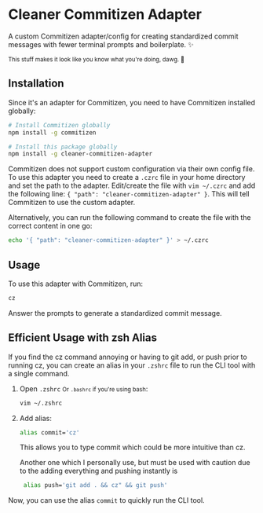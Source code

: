# Cleaner Commitizen Adapter

A custom Commitizen adapter/config for creating standardized commit messages with fewer terminal prompts and boilerplate. ✨

<small>This stuff makes it look like you know what you're doing, dawg. 👀</small>

## Installation

Since it's an adapter for Commitizen, you need to have Commitizen installed globally:

```sh
# Install Commitizen globally
npm install -g commitizen

# Install this package globally
npm install -g cleaner-commitizen-adapter
```

Commitizen does not support custom configuration via their own config file. To use this adapter you need to create a `.czrc` file in your home directory and set the path to the adapter. Edit/create the file with `vim ~/.czrc` and add the following line: `{ "path": "cleaner-commitizen-adapter" }`. This will tell Commitizen to use the custom adapter.

Alternatively, you can run the following command to create the file with the correct content in one go:

```sh
echo '{ "path": "cleaner-commitizen-adapter" }' > ~/.czrc
```

## Usage

To use this adapter with Commitizen, run:

```sh
cz
```

Answer the prompts to generate a standardized commit message.

## Efficient Usage with zsh Alias

If you find the cz command annoying or having to git add, or push prior to running cz, you can create an alias in your `.zshrc` file to run the CLI tool with a single command.

1. Open `.zshrc` <small>Or `.bashrc` if you're using bash</small>:

   ```sh
   vim ~/.zshrc
   ```

2. Add alias:

   ```sh
   alias commit='cz'
   ```
   This allows you to type commit which could be more intuitive than cz.

   Another one which I personally use, but must be used with caution due to the adding everything and pushing instantly is

   ```sh
    alias push='git add . && cz" && git push'
    ```

Now, you can use the alias `commit` to quickly run the CLI tool.
